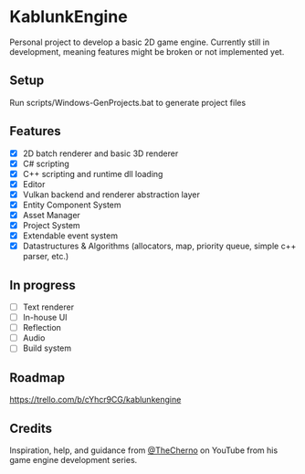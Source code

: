 # KablunkEngine 

Personal project to develop a basic 2D game engine. Currently still in development, meaning features might be broken or not implemented yet. 

## Setup

Run scripts/Windows-GenProjects.bat to generate project files

## Features

- [x] 2D batch renderer and basic 3D renderer
- [x] C# scripting
- [x] C++ scripting and runtime dll loading
- [x] Editor
- [x] Vulkan backend and renderer abstraction layer
- [x] Entity Component System
- [x] Asset Manager
- [x] Project System
- [x] Extendable event system
- [x] Datastructures & Algorithms (allocators, map, priority queue, simple c++ parser, etc.)

## In progress

- [ ] Text renderer
- [ ] In-house UI
- [ ] Reflection
- [ ] Audio
- [ ] Build system

## Roadmap

https://trello.com/b/cYhcr9CG/kablunkengine

## Credits

Inspiration, help, and guidance from [@TheCherno](https://www.youtube.com/channel/UCQ-W1KE9EYfdxhL6S4twUNw) on YouTube from his game engine development series. 
